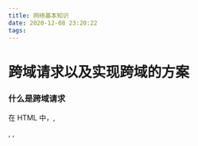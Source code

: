 ```yaml
---
title: 网络基本知识
date: 2020-12-08 23:20:22
tags:
---
```


# 跨域请求以及实现跨域的方案

### 什么是跨域请求

在 HTML 中，<a>, <form>, <img>, <script>, <iframe>, <link>等标签以及 Ajax 都可以指向一个资源地址，而所谓的**跨域请求**就是指当前发起请求的域与该请求指向的资源所在域不一样。这里的域指的是：我们认为若 **协议** + **域名** + **端口** 号均相同，那么就是同域。

比如说, xyz.com 的网站发起一个资源路径为 xyz.com/items/getItemInfo 的 Ajax 请求，那么这个请求是同域，因为资源路径的协议，域名以及端口号与当前域一致（例子中协议名默认为 http，端口号默认为 80）。如果发起另一个资源路为 abc.com/payment/history 的 Ajax 请求，那么这个就是跨域，因为域不一样，与此同时由于安全问题，这种请求会受到同源策略限制。

### 跨域请求安全问题

通常情况浏览器会对上面提到的的跨域请求作出限制。由于可能遭受 CSRF (Cross-site request forgery) 攻击。 CSRF 攻击也被称为 attack / session riding。 CSRF 攻击者在用户已经登陆目标网站之后，诱使用户访问另一个攻击页面，利用目标网站的新任，以用户身份在攻击页面对目标网站发起伪造用户操作的请求来进行攻击。

### 同源策略 (Same-origin Policy)

- 同源策略是 Netscape 提出的一个安全策略
- 同源策略是浏览器最核心基础的安全策略
- 现在所有的可支持 JavaScript 的浏览器都会使用这个策略
- web 构建在同源策略之上，浏览器对非同源脚本的限制措施是对同源策略的具体实现

**同源策略的含义**

- DOM 层面的同源策略
- Cookie 和 XMLHttprequest 层面的同源策略：禁止 Ajax 直接发起跨域 HTTP 请求（请求会被拦截而不被显示），同时 Ajax 请求不能携带与网站不同源的 Cookie。
- 同源策略的非绝对性：
- 其他插件的同源策略：flash，Java applet， silverlight， googlegears 等浏览器第三方插件各自有同源策略，只是这些不属于浏览器原生的同源策略，有漏桶可能会被攻击，从而留下 XSS 攻击的后患

### 跨域解决方法

1. JsonP
2. CORS

#### JSONP

原理

- JSONP 是一种非官方的跨域数据交互协议
- JSONP 本质上是利用<script><img><iframe>等标签不受同源策略限制，可以从不同域加载并且执行资源的特性，来实现数据跨域传输
- JSONP 有两部分组成：回调函数和数据。回调函数是当响应到来时应该在页面中调用的函数，二数据就是传入回调函数的 JSON 数据
- JSONP 的理念就是，与

示例：

```JavaScript
<script>
    function dosth(jsonData){
        //处理获得的json数据
    }
</script>
```

使用 <script>, <img>, <iframe>标签的特性引入不同域资源的特性，将需要发送的请求的路径作为 src 参数，--> 注意要告知服务端回调函数的函数名

```HTML
<script src="http://example.com/data.php?callback=dosth"></script>
```

这是服务端在返回数据的时候会返回一端 JS 代码，在 JS 代码中调用了回调函数，并且需要返回的数据作为回调函数的参数

#### CORS

## Refs

[1]. https://www.jianshu.com/p/f880878c1398
[2].
[3].
